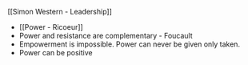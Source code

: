 [[Simon Western - Leadership]]

- [[Power - Ricoeur]]
- Power and resistance are complementary - Foucault
- Empowerment is impossible. Power can never be given only taken.
- Power can be positive